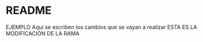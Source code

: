 # README
EJEMPLO 
Aquí se escriben los cambios que se vayan a realizar
ESTA ES LA MODIFICACIÓN DE LA RAMA
